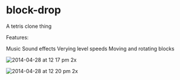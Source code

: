 block-drop
==========

A tetris clone thing

Features:

Music
Sound effects
Verying level speeds
Moving and rotating blocks

![2014-04-28 at 12 17 pm 2x](https://cloud.githubusercontent.com/assets/249641/2821795/7b51d6f2-cf0a-11e3-9636-6ca25eab920a.png)


![2014-04-28 at 12 20 pm 2x](https://cloud.githubusercontent.com/assets/249641/2821793/76d18fd2-cf0a-11e3-93b8-e4803b67f5ba.png)
